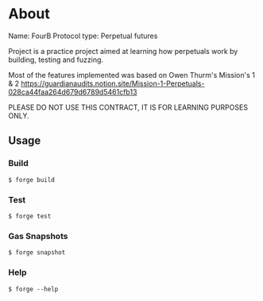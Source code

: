 # About
Name: FourB
Protocol type: Perpetual futures

Project is a practice project aimed at learning how perpetuals work by building, testing and fuzzing.

Most of the features implemented was based on Owen Thurm's Mission's 1 & 2
https://guardianaudits.notion.site/Mission-1-Perpetuals-028ca44faa264d679d6789d5461cfb13

PLEASE DO NOT USE THIS CONTRACT, IT IS FOR LEARNING PURPOSES ONLY.

## Usage

### Build

```shell
$ forge build
```

### Test

```shell
$ forge test
```

### Gas Snapshots

```shell
$ forge snapshot
```

### Help

```shell
$ forge --help
```

